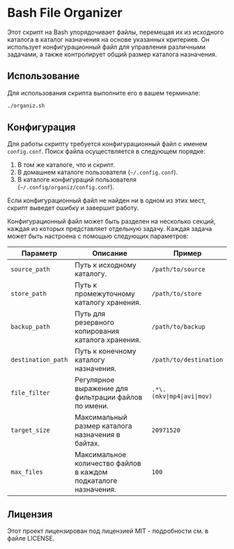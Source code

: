 # Bash File Organizer

Этот скрипт на Bash упорядочивает файлы, перемещая их из исходного каталога в каталог назначения на основе указанных критериев. Он использует конфигурационный файл для управления различными задачами, а также контролирует общий размер каталога назначения.

## Использование

Для использования скрипта выполните его в вашем терминале:

```bash
./organiz.sh
```

## Конфигурация

Для работы скрипту требуется конфигурационный файл с именем `config.conf`. Поиск файла осуществляется в следующем порядке:
1. В том же каталоге, что и скрипт.
2. В домашнем каталоге пользователя (`~/.config.conf`).
3. В каталоге конфигураций пользователя (`~/.config/organiz/config.conf`).

Если конфигурационный файл не найден ни в одном из этих мест, скрипт выведет ошибку и завершит работу.

Конфигурационный файл может быть разделен на несколько секций, каждая из которых представляет отдельную задачу. Каждая задача может быть настроена с помощью следующих параметров:

| Параметр | Описание | Пример |
|-----------|-------------|---------|
| `source_path` | Путь к исходному каталогу. | `/path/to/source` |
| `store_path` | Путь к промежуточному каталогу хранения. | `/path/to/store` |
| `backup_path` | Путь для резервного копирования каталога хранения. | `/path/to/backup` |
| `destination_path` | Путь к конечному каталогу назначения. | `/path/to/destination` |
| `file_filter` | Регулярное выражение для фильтрации файлов по имени. | `.*\.(mkv\|mp4\|avi\|mov)` |
| `target_size` | Максимальный размер каталога назначения в байтах. | `20971520` |
| `max_files` | Максимальное количество файлов в каждом подкаталоге назначения. | `100` |

## Лицензия

Этот проект лицензирован под лицензией MIT - подробности см. в файле LICENSE.
